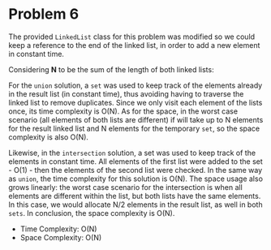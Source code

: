 # Problem 6

The provided `LinkedList` class for this problem was modified so we could keep a reference to the end of the linked
list, in order to add a new element in constant time.

Considering **N** to be the sum of the length of both linked lists:

For the `union` solution, a `set` was used to keep track of the elements already in the result list (in constant time),
thus avoiding having to traverse the linked list to remove duplicates. Since we only visit each element of the lists
once, its time complexity is O(N). As for the space, in the worst case scenario (all elements of both lists are
different) if will take up to N elements for the result linked list and N elements for the temporary `set`, so the space
complexity is also O(N).

Likewise, in the `intersection` solution, a set was used to keep track of the elements in constant time. All elements of
the first list were added to the set - O(1) - then the elements of the second list were checked. In the same way as
`union`, the time complexity for this solution is O(N). The space usage also grows linearly: the worst case scenario for
the intersection is when all elements are different within the list, but both lists have the same elements. In this
case, we would allocate N/2 elements in the result list, as well in both `sets`. In conclusion, the space complexity is
O(N).

* Time Complexity: O(N)
* Space Complexity: O(N)
